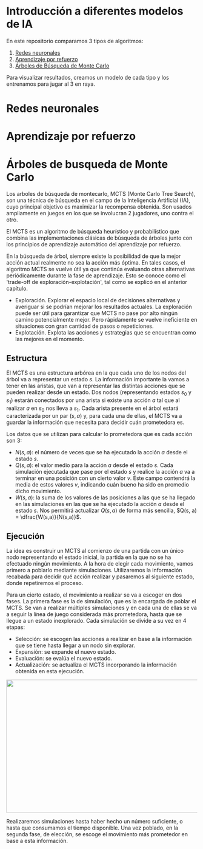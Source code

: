 # Introducción a diferentes modelos de IA

En este repositorio comparamos 3 tipos de algoritmos: 
 1) [Redes neuronales](#ANN)
 2) [Aprendizaje por refuerzo](#RL)
 3) [Árboles de Búsqueda de Monte Carlo](#MCTS) 

Para visualizar resultados, creamos un modelo de cada tipo y los entrenamos para jugar al 3 en raya.

# Redes neuronales <a name=ANN> </a>

# Aprendizaje por refuerzo <a name=RL />

# Árboles de busqueda de Monte Carlo <a name=MCTS />

Los arboles de búsqueda de montecarlo, MCTS (Monte Carlo Tree Search), son una técnica de 
búsqueda en el campo de la Inteligencia Artificial (IA), cuyo principal objetivo es maximizar 
la recompensa obtenida. Son usados ampliamente en juegos en los que se involucran 2 jugadores, 
uno contra el otro. 

El MCTS es un algoritmo de búsqueda heurístico y probabilístico que combina 
las implementaciones clásicas de búsqueda de árboles junto con los principios de 
aprendizaje automático del aprendizaje por refuerzo. 

En la búsqueda de árbol, siempre existe la posibilidad de que la mejor acción actual realmente no sea la 
acción más óptima. En tales casos, el algoritmo MCTS se vuelve útil ya que continúa evaluando otras alternativas 
periódicamente durante la fase de aprendizaje. Esto se conoce como el 'trade-off de exploración-explotación', tal 
como se explicó en el anterior capítulo.

 - Exploración. Explorar el espacio local de decisiones alternativas y averiguar si se podrían mejorar 
los resultados actuales. La exploración puede ser útil para garantizar que MCTS no pase por alto ningún 
camino potencialmente mejor. Pero rápidamente se vuelve ineficiente en situaciones con gran cantidad de 
pasos o repeticiones.
 - Explotación. Explota las acciones y estrategias que se encuentran como las mejores en el momento. 


## Estructura

El MCTS es una estructura arbórea en la que cada uno de los nodos del árbol va a representar un
estado $s$. La información importante la vamos a tener en las aristas, que van a representar
las distintas acciones que se pueden realizar desde un estado. Dos nodos (representando estados $s_0$
y $s_1$) estarán conectados por una arista si existe una acción $a$ tal que al realizar $a$ en $s_0$ nos lleva
a $s_1$. Cada arista presente en el árbol estará caracterizada por un par $(s, a)$ y, para cada una de
ellas, el MCTS va a guardar la información que necesita para decidir cuán prometedora es.

Los datos que se utilizan para calcular lo prometedora que es cada acción son 3:

 - $N(s, a)$: el número de veces que se ha ejecutado la acción $a$ desde el estado $s$.
 - $Q(s, a)$: el valor medio para la acción $a$ desde el estado $s$. Cada simulación ejecutada que
	pase por el estado $s$ y realice la acción $a$ va a terminar en una posición con un cierto valor $v$.
	Este campo contendrá la media de estos valores $v$, indicando cuán bueno ha sido en promedio
	dicho movimiento.
 - $W(s, a)$: la suma de los valores de las posiciones a las que se ha llegado en las simulaciones
	en las que se ha ejecutado la acción $a$ desde el estado $s$. Nos permitirá actualizar $Q(s, a)$ de
	forma más sencilla, $Q(s, a) = \dfrac{W(s,a)}{N(s,a)}$.



## Ejecución

La idea es construir un MCTS al comienzo de una partida con un único nodo representando
el estado inicial, la partida en la que no se ha efectuado ningún movimiento. A la hora de elegir
cada movimiento, vamos primero a poblarlo mediante simulaciones. Utilizaremos la información
recabada para decidir qué acción realizar y pasaremos al siguiente estado, donde repetiremos el
proceso.

Para un cierto estado, el movimiento a realizar se va a escoger en dos fases. La primera fase es
la de simulación, que es la encargada de poblar el MCTS. Se van a realizar múltiples simulaciones
y en cada una de ellas se va a seguir la línea de juego considerada más prometedora, hasta que se
llegue a un estado inexplorado. Cada simulación se divide a su vez en 4 etapas: 

 - Selección: se escogen las acciones a realizar en base a la información que se tiene hasta llegar
	a un nodo sin explorar.
 - Expansión: se expande el nuevo estado.
 - Evaluación: se evalúa el nuevo estado.
 - Actualización: se actualiza el MCTS incorporando la información obtenida en esta ejecución.

<image src="/images/mcts_fases.png" width="750" height="350">

Realizaremos simulaciones hasta haber hecho un número suficiente, o hasta que consumamos el
tiempo disponible. Una vez poblado, en la segunda fase, de elección, se escoge el movimiento más
prometedor en base a esta información.




